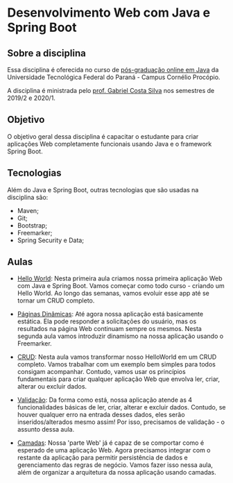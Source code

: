 # Desenvolvimento Web com Java e Spring Boot

## Sobre a disciplina
Essa disciplina é oferecida no curso de [pós-graduação online em Java](http://pos-graduacao-ead.cp.utfpr.edu.br/java/) da Universidade Tecnológica Federal do Paraná - Campus Cornélio Procópio.

A disciplina é ministrada pelo [prof. Gabriel Costa Silva](https://gabrielcostasilva.github.io/personal-website/) nos semestres de 2019/2 e 2020/1.

## Objetivo
O objetivo geral dessa disciplina é capacitar o estudante para criar aplicações Web completamente funcionais usando Java e o framework Spring Boot. 

## Tecnologias
Além do Java e Spring Boot, outras tecnologias que são usadas na disciplina são:
- Maven;
- Git;
- Bootstrap;
- Freemarker;
- Spring Security e Data;

## Aulas
- [Hello World](./hello-world/): Nesta primeira aula criamos nossa primeira aplicação Web com Java e Spring Boot. Vamos começar como todo curso - criando um Hello World. Ao longo das semanas, vamos evoluir esse app até se tornar um CRUD completo.

- [Páginas Dinâmicas](./paginas-dinamicas/): Até agora nossa aplicação está basicamente estática. Ela pode responder a solicitações do usuário, mas os resultados na página Web continuam sempre os mesmos. Nesta segunda aula vamos introduzir dinamismo na nossa aplicação usando o Freemarker.

- [CRUD](./crud): Nesta aula vamos transformar nosso HelloWorld em um CRUD completo. Vamos trabalhar com um exemplo bem simples para todos consigam acompanhar. Contudo, vamos usar os princípios fundamentais para criar qualquer aplicação Web que envolva ler, criar, alterar ou excluir dados.

- [Validação](./validacao): Da forma como está, nossa aplicação atende as 4 funcionalidades básicas de ler, criar, alterar e excluir dados. Contudo, se houver qualquer erro na entrada desses dados, eles serão inseridos/alterados mesmo assim! Por isso, precisamos de validação - o assunto dessa aula.

- [Camadas](./camadas): Nossa 'parte Web' já é capaz de se comportar como é esperado de uma aplicação Web. Agora precisamos integrar com o restante da aplicação para permitir persistência de dados e gerenciamento das regras de negócio. Vamos fazer isso nessa aula, além de organizar a arquitetura da nossa aplicação usando camadas.